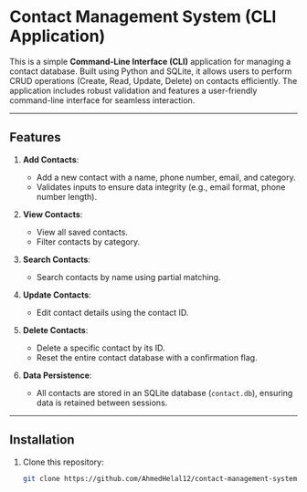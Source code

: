 # Contact Management System (CLI Application)

This is a simple **Command-Line Interface (CLI)** application for managing a contact database. Built using Python and SQLite, it allows users to perform CRUD operations (Create, Read, Update, Delete) on contacts efficiently. The application includes robust validation and features a user-friendly command-line interface for seamless interaction.

---

## Features

1. **Add Contacts**:
   - Add a new contact with a name, phone number, email, and category.
   - Validates inputs to ensure data integrity (e.g., email format, phone number length).

2. **View Contacts**:
   - View all saved contacts.
   - Filter contacts by category.

3. **Search Contacts**:
   - Search contacts by name using partial matching.

4. **Update Contacts**:
   - Edit contact details using the contact ID.

5. **Delete Contacts**:
   - Delete a specific contact by its ID.
   - Reset the entire contact database with a confirmation flag.

6. **Data Persistence**:
   - All contacts are stored in an SQLite database (`contact.db`), ensuring data is retained between sessions.

---

## Installation

1. Clone this repository:
   ```bash
   git clone https://github.com/AhmedHelal12/contact-management-system.git
   
